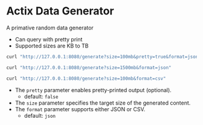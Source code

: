 # Actix Data Generator

A primative random data generator

- Can query with pretty print
- Supported sizes are KB to TB

```sh
curl "http://127.0.0.1:8080/generate?size=100mb&pretty=true&format=json"

curl "http://127.0.0.1:8080/generate?size=1500mb&format=json"

curl "http://127.0.0.1:8080/generate?size=100mb&format=csv"
```

- The `pretty` parameter enables pretty-printed output (optional).
  - default: `false`
- The `size` parameter specifies the target size of the generated content.
- The `format` parameter supports either JSON or CSV.
  - default: `json`
